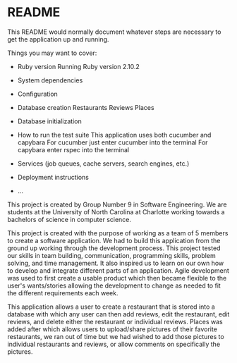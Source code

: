 # README

This README would normally document whatever steps are necessary to get the
application up and running.

Things you may want to cover:

* Ruby version
    Running Ruby version 2.10.2
* System dependencies
    
* Configuration

* Database creation
    Restaurants
    Reviews
    Places
* Database initialization
      

* How to run the test suite
    This application uses both cucumber and capybara
    For cucumber just enter cucumber into the terminal
    For capybara enter rspec into the terminal
    

* Services (job queues, cache servers, search engines, etc.)

* Deployment instructions

* ...

This project is created by Group Number 9 in Software Engineering.
We are students at the University of North Carolina at Charlotte working towards 
a bachelors of science in computer science.

This project is created with the purpose of working as a team of 5 members to create a software application.
We had to build this application from the ground up working through the development process.
This project tested our skills in team building, communication, programming skills, problem solving, and time management.
It also inspired us to learn on our own how to develop and integrate different parts of an application.
Agile development was used to first create a usable product which then became flexible to the user's wants/stories allowing the development to
change as needed to fit the different requirements each week. 

This application allows a user to create a restaurant that is stored into a database with which any user can then add reviews, edit the restaurant, edit reviews, and delete
either the restaurant or individual reviews. Places was added after which allows users to upload/share pictures of their favorite restaurants, we ran out of time but we had wished
to add those pictures to individual restaurants and reviews, or allow comments on specifically the pictures.  